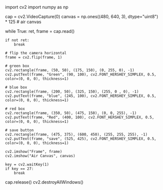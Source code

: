 import cv2 
import numpy as np

cap = cv2.VideoCapture(0)
canvas = np.ones((480, 640, 3), dtype="uint8") * 125 # air canvas

while True:
    ret, frame = cap.read()
    
    if not ret:
        break 

    # flip the camera horizontal 
    frame = cv2.flip(frame, 1) 

    # green box
    cv2.rectangle(frame, (50, 50), (175, 150), (0, 255, 0), -1)
    cv2.putText(frame, "Green", (90, 100), cv2.FONT_HERSHEY_SIMPLEX, 0.5, color=(0, 0, 0), thickness=1)

    # blue box
    cv2.rectangle(frame, (200, 50), (325, 150), (255, 0 , 0), -1)
    cv2.putText(frame, "blue", (245, 100), cv2.FONT_HERSHEY_SIMPLEX, 0.5, color=(0, 0, 0), thickness=1)

    # red box
    cv2.rectangle(frame, (350, 50), (475, 150), (0, 0, 255), -1)
    cv2.putText(frame, "Red", (400, 100), cv2.FONT_HERSHEY_SIMPLEX, 0.5, color=(0, 0, 0), thickness=1)

    # save button 
    cv2.rectangle(frame, (475, 375), (600, 450), (255, 255, 255), -1)
    cv2.putText(frame, "save", (525, 425), cv2.FONT_HERSHEY_SIMPLEX, 0.5, color=(0, 0, 0), thickness=1)

    cv2.imshow("Frame", frame)
    cv2.imshow("Air Canvas", canvas)

    key = cv2.waitKey(1)
    if key == 27:
        break

cap.release()
cv2.destroyAllWindows()
